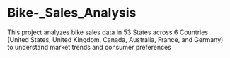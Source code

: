 # Bike-_Sales_Analysis
This project analyzes bike sales data in 53 States across 6 Countries (United States, United Kingdom, Canada, Australia, France, and Germany) to understand market trends and consumer preferences
